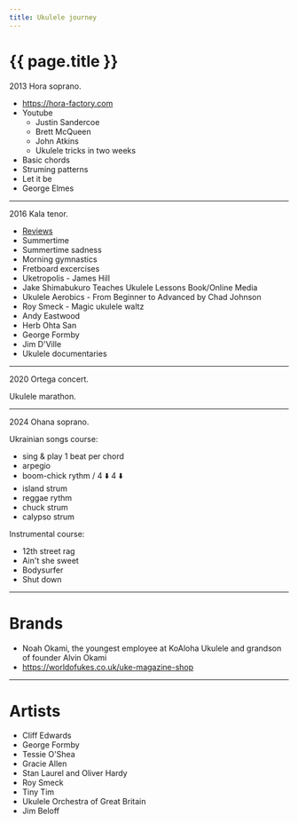 ```yaml
---
title: Ukulele journey
---
```


# {{ page.title }}

2013 Hora soprano.

* https://hora-factory.com
* Youtube
  * Justin Sandercoe
  * Brett McQueen
  * John Atkins
  * Ukulele tricks in two weeks
* Basic chords
* Struming patterns
* Let it be
* George Elmes

---

2016 Kala tenor.

* [Reviews](https://www.gotaukulele.com)
* Summertime
* Summertime sadness
* Morning gymnastics
* Fretboard excercises
* Uketropolis - James Hill
* Jake Shimabukuro Teaches Ukulele Lessons Book/Online Media
* Ukulele Aerobics - From Beginner to Advanced by Chad Johnson
* Roy Smeck - Magic ukulele waltz
* Andy Eastwood
* Herb Ohta San
* George Formby
* Jim D'Ville
* Ukulele documentaries

---

2020 Ortega concert.

Ukulele marathon.

---

2024 Ohana soprano.

Ukrainian songs course:
* sing & play 1 beat per chord
* arpegio
* boom-chick rythm / 4 ⬇️ 4 ⬇️
* island strum
* reggae rythm
* chuck strum
* calypso strum
  
Instrumental course:
* 12th street rag
* Ain't she sweet
* Bodysurfer
* Shut down

---

# Brands

* Noah Okami, the youngest employee at KoAloha Ukulele and grandson of founder Alvin Okami
* https://worldofukes.co.uk/uke-magazine-shop

---

# Artists

* Cliff Edwards
* George Formby
* Tessie O'Shea
* Gracie Allen
* Stan Laurel and Oliver Hardy
* Roy Smeck
* Tiny Tim
* Ukulele Orchestra of Great Britain
* Jim Beloff


